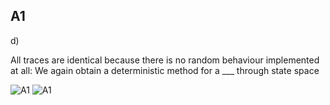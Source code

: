 ## A1

d)

All traces are identical because there is no random behaviour implemented at all: We again obtain a deterministic method for a ___ 
through state space

![A1](A1.png)
![A1](A1.png)